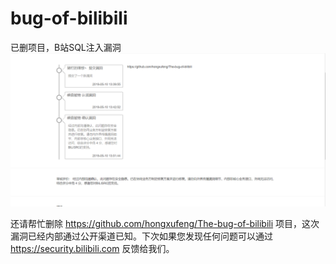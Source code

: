 # bug-of-bilibili
已删项目，B站SQL注入漏洞
 ![](./漏洞.png )

还请帮忙删除 https://github.com/hongxufeng/The-bug-of-bilibili 项目，这次漏洞已经内部通过公开渠道已知。下次如果您发现任何问题可以通过 https://security.bilibili.com 反馈给我们。
